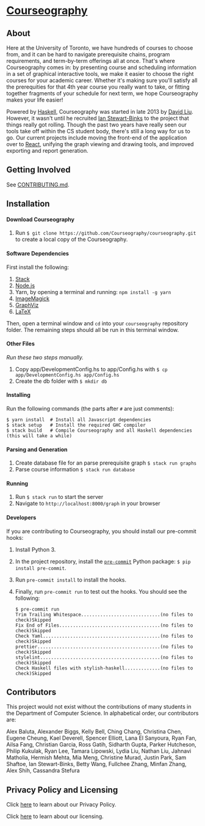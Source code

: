 # [Courseography](https://courseography.teach.cs.toronto.edu/graph)

## About

Here at the University of Toronto, we have hundreds of courses to choose from, and it can be hard to navigate prerequisite chains, program requirements, and term-by-term offerings all at once. That's where Courseography comes in: by presenting course and scheduling information in a set of graphical interactive tools, we make it easier to choose the right courses for your academic career. Whether it's making sure you'll satisfy all the prerequities for that 4th year course you really want to take, or fitting together fragments of your schedule for next term, we hope Courseography makes your life easier!

Powered by [Haskell](https://www.haskell.org/), Courseography was started in late 2013 by [David Liu](http://www.cs.toronto.edu/~david/). However, it wasn't until he recruited [Ian Stewart-Binks](http://www.cs.toronto.edu/~iansb/) to the project that things really got rolling. Though the past two years have really seen our tools take off within the CS student body, there's still a long way for us to go. Our current projects include moving the front-end of the application over to [React](https://facebook.github.io/react/), unifying the graph viewing and drawing tools, and improved exporting and report generation.

## Getting Involved

See [CONTRIBUTING.md](https://github.com/Courseography/courseography/blob/master/CONTRIBUTING.md).

## Installation

#### Download Courseography

1. Run `$ git clone https://github.com/Courseography/courseography.git` to create a local copy of the Courseography.

#### Software Dependencies

First install the following:

1. [Stack](https://docs.haskellstack.org/en/stable/README/)
2. [Node.js](https://nodejs.org/en/download/)
3. Yarn, by opening a terminal and running: `npm install -g yarn`
4. [ImageMagick](http://www.imagemagick.org/script/download.php)
5. [GraphViz](https://graphviz.org/download/)
6. [LaTeX](https://www.latex-project.org/get/)

Then, open a terminal window and `cd` into your `courseography` repository folder.
The remaining steps should all be run in this terminal window.

#### Other Files

_Run these two steps manually._

1. Copy app/DevelopmentConfig.hs to app/Config.hs with `$ cp app/DevelopmentConfig.hs app/Config.hs`
2. Create the db folder with `$ mkdir db`

#### Installing

Run the following commands (the parts after `#` are just comments):

```console
$ yarn install  # Install all Javascript dependencies
$ stack setup   # Install the required GHC compiler
$ stack build   # Compile Courseography and all Haskell dependencies (this will take a while)
```

#### Parsing and Generation

1. Create database file for an parse prerequisite graph `$ stack run graphs`
2. Parse course information `$ stack run database`

#### Running

1. Run `$ stack run` to start the server
2. Navigate to `http://localhost:8000/graph` in your browser

#### Developers

If you are contributing to Courseography, you should install our pre-commit hooks:

1. Install Python 3.
2. In the project repository, install the [`pre-commit`](https://pre-commit.com/#installation) Python package: `$ pip install pre-commit`.
3. Run `pre-commit install` to install the hooks.
4. Finally, run `pre-commit run` to test out the hooks. You should see the following:

   ```console
   $ pre-commit run
   Trim Trailing Whitespace.............................(no files to check)Skipped
   Fix End of Files.....................................(no files to check)Skipped
   Check Yaml...........................................(no files to check)Skipped
   prettier.............................................(no files to check)Skipped
   stylelint............................................(no files to check)Skipped
   Check Haskell files with stylish-haskell.............(no files to check)Skipped
   ```

## Contributors

This project would not exist without the contributions of many students in the Department of Computer Science. In alphabetical order, our contributors are:

Alex Baluta,
Alexander Biggs,
Kelly Bell,
Ching Chang,
Christina Chen,
Eugene Cheung,
Kael Deverell,
Spencer Elliott,
Lana El Sanyoura,
Ryan Fan,
Ailsa Fang,
Christian Garcia,
Ross Gatih,
Sidharth Gupta,
Parker Hutcheson,
Philip Kukulak,
Ryan Lee,
Tamara Lipowski,
Lydia Liu,
Nathan Liu,
Jahnavi Matholia,
Hermish Mehta,
Mia Meng,
Christine Murad,
Justin Park,
Sam Shaftoe,
Ian Stewart-Binks,
Betty Wang,
Fullchee Zhang,
Minfan Zhang,
Alex Shih,
Cassandra Stefura

## Privacy Policy and Licensing

Click [here](/PRIVACY.md) to learn about our Privacy Policy.

Click [here](/LICENSE) to learn about our licensing.
